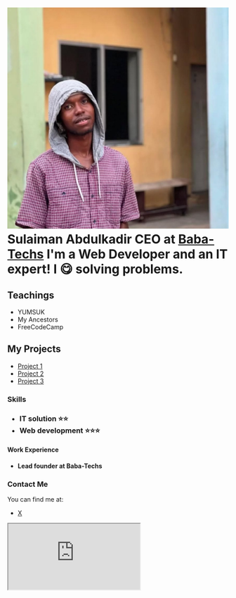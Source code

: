 <html lang="en">
 <meta charset="UTF-8">
 <h1><img src="IMG_20250723_115449.jpg" alt="profile pic."><strong>Sulaiman Abdulkadir</strong>
 CEO at <a href="https://babatechs.portfoliobox.net/">Baba-Techs</a>
 I'm a Web Developer and an IT expert! I 😋 solving problems. </h1>
    <h2>Teachings</h2>
<ul>
 <li>YUMSUK</li>
 <li>My Ancestors</li>
 <li>FreeCodeCamp</li>
</ul>
    <h2>My Projects</h2>
<ul>
    <li><a href="https://linktr.ee/suledeviper">Project 1</a></li>
    <li><a href="https://babatechs.portfoliobox.net/">Project 2</a></li>
    <li><a href="https://youtube.com/watch?v=vHs9zsqrTl4&si=EKPwNk6HxnxiFmgu">Project 3</a></li>
</ul>
<h3>Skills<h3>
 <ul>
  <li>IT solution ⭐⭐</li>
  <li>Web development ⭐⭐⭐</li>
 </ul>
 <h4>Work Experience<h4>
  <p>
   <ul>
    <li>Lead founder at Baba-Techs</li>
   </ul>
  </p>
<h3>Contact Me</h3>
<p>You can find me at:</p>
<ul>
 <li><a href="https://x.com/SuleDeviper?t=ws66MO7o9OUT7T3kRIdwSA&s=09">X</a></li>
</ul>
<div>
    <iframe class="map" src="https://www.google.com/maps/embed?pb=!1m18!1m12!1m3!1d3151.835434509579!2d144.9537353153166!3d-37.81627997975164!2m3!1f0!2f0!3f0!3m2!1i1024!2i768!4f13.1!3m3!1m2!1s0x6ad642af0f11e9f3%3A0x5045675218ce6e0!2sYour%20Location!5e0!3m2!1sen!2sus!4v1615461200000!5m2!1sen!2sus" allowfullscreen="" loading="lazy"></iframe>
</div>    
  
  
  
  
